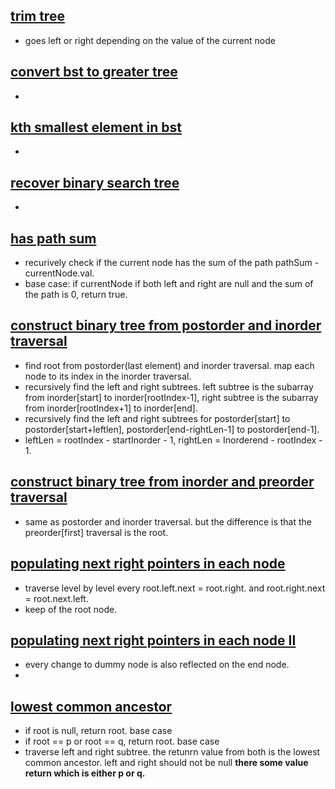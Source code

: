 ## [trim tree](https://leetcode.com/problems/trim-a-binary-search-tree/)
- goes left or right depending on the value of the current node 

## [convert bst to greater tree](https://leetcode.com/problems/convert-bst-to-greater-tree/)
-  

## [kth smallest element in bst](https://leetcode.com/problems/kth-smallest-element-in-a-bst/)
- 

## [recover binary search tree](https://leetcode.com/problems/recover-binary-search-tree/) 
-  

## [has path sum](https://leetcode.com/problems/path-sum/) 
- recurively check if the current node has the sum of the path pathSum - currentNode.val.
- base case: if currentNode if both left and right are null and the sum of the path is 0, return true. 

## [construct binary tree from postorder and inorder traversal](https://leetcode.com/problems/construct-binary-tree-from-postorder-and-inorder-traversal/) 
- find root from postorder(last element) and inorder traversal. map each node to its index in the inorder traversal. 
- recursively find the left and right subtrees. left subtree is the subarray from inorder[start] to inorder[rootIndex-1], right subtree is the subarray from inorder[rootIndex+1] to inorder[end]. 
- recursively find the left and right subtrees for postorder[start] to postorder[start+leftlen], postorder[end-rightLen-1] to postorder[end-1].
- leftLen = rootIndex - startInorder - 1, rightLen = Inorderend - rootIndex - 1. 

## [construct binary tree from inorder and preorder traversal](https://leetcode.com/problems/construct-binary-tree-from-preorder-and-inorder-traversal/) 
- same as postorder and inorder traversal. but the difference is that the preorder[first] traversal is the root.

## [populating next right pointers in each node](https://leetcode.com/problems/populating-next-right-pointers-in-each-node/) 
- traverse level by level every root.left.next = root.right. and root.right.next = root.next.left.
- keep of the root node.

## [populating next right pointers in each node II](https://leetcode.com/problems/populating-next-right-pointers-in-each-node-ii/)
- every change to dummy node is also reflected on the end node.
- 

## [lowest common ancestor](https://leetcode.com/problems/lowest-common-ancestor/)
- if root is null, return root. base case 
- if root == p or root == q, return root. base case 
- traverse left and right subtree. the retunrn value from both is the lowest common ancestor. left and right should not be null **there some value return which is either p or q.** 